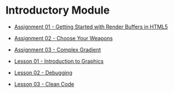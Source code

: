 Introductory Module
===================

* [Assignment 01 - Getting Started with Render Buffers in HTML5](../assignments/01.md)
* [Assignment 02 - Choose Your Weapons](../assignments/02.md)
* [Assignment 03 - Complex Gradient](../assignments/03.md)

* [Lesson 01 - Introduction to Graphics](Introduction/lesson01.md)
* [Lesson 02 - Debugging](Introduction/lesson02.md)
* [Lesson 03 - Clean Code](Introduction/lesson03.md)

